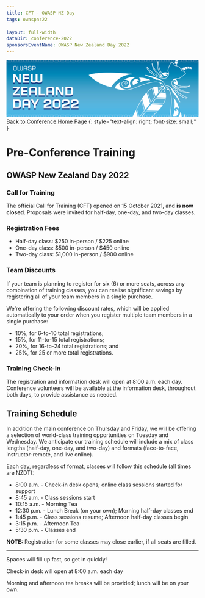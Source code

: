```yaml
---
title: CFT - OWASP NZ Day
tags: owaspnz22

layout: full-width
dataDir: conference-2022
sponsorsEventName: OWASP New Zealand Day 2022
---
```


[![Web Banner](/assets/images/2022_Banner_Graphic.jpg)](/conference/)   
[Back to Conference Home Page](index.md)
{: style="text-align: right; font-size: small;" }

# Pre-Conference Training

## OWASP New Zealand Day 2022

### Call for Training

The official Call for Training (CFT) opened on 15 October 2021, and **is now closed**. Proposals were invited for half-day, one-day, and two-day classes. 

### Registration Fees 

* Half-day class: $250 in-person / $225 online
* One-day class: $500 in-person / $450 online
* Two-day class: $1,000 in-person / $900 online

### Team Discounts

If your team is planning to register for six (6) or more seats, across any combination of training classes, you can realise significant savings by registering all of your team members in a single purchase. 

We're offering the following discount rates, which will be applied automatically to your order when you register multiple team members in a single purchase:

* 10%, for 6-to-10 total registrations;
* 15%, for 11-to-15 total registrations; 
* 20%, for 16-to-24 total registrations; and
* 25%, for 25 or more total registrations.

### Training Check-in

The registration and information desk will open at 8:00 a.m. each day. Conference volunteers will be available at the information desk, throughout both days, to provide assistance as needed.

## Training Schedule

In addition the main conference on Thursday and Friday, we will be offering a selection of world-class training opportunities on Tuesday and Wednesday. We anticipate our training schedule will include a mix of class lengths (half-day, one-day, and two-day) and formats (face-to-face, instructor-remote, and live online).

Each day, regardless of format, classes will follow this schedule (all times are NZDT):

* 8:00 a.m.  - Check-in desk opens; online class sessions started for support
* 8:45 a.m.  - Class sessions start
* 10:15 a.m. - Morning Tea
* 12:30 p.m. - Lunch Break (on your own); Morning half-day classes end
* 1:45 p.m.  - Class sessions resume; Afternoon half-day classes begin
* 3:15 p.m.  - Afternoon Tea
* 5:30 p.m.  - Classes end

**NOTE:** Registration for some classes may close earlier, if all seats are filled. 

-------------

Spaces will fill up fast, so get in quickly!   

Check-in desk will open at 8:00 a.m. each day   

Morning and afternoon tea breaks will be provided; lunch will be on your own.

